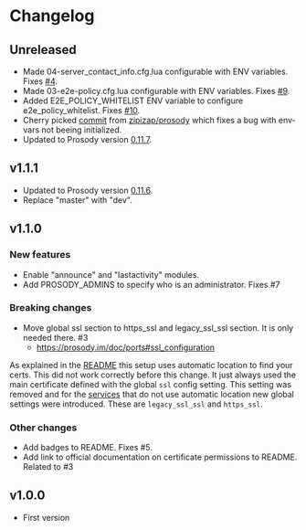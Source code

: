 # Changelog

## Unreleased

* Made 04-server_contact_info.cfg.lua configurable with ENV variables. Fixes [#4](https://github.com/SaraSmiseth/prosody/issues/4).
* Made 03-e2e-policy.cfg.lua configurable with ENV variables. Fixes [#9](https://github.com/SaraSmiseth/prosody/issues/9).
* Added E2E_POLICY_WHITELIST ENV variable to configure e2e_policy_whitelist. Fixes [#10](https://github.com/SaraSmiseth/prosody/issues/10).
* Cherry picked [commit](https://github.com/zipizap/prosody/commit/fa13a990a1b87745ae5f5fe8297cb0669f9e8779) from [zipizap/prosody](https://github.com/zipizap/prosody) which fixes a bug with env-vars not beeing initialized.
* Updated to Prosody version [0.11.7](https://blog.prosody.im/prosody-0.11.7-released/).

## v1.1.1

* Updated to Prosody version [0.11.6](https://blog.prosody.im/prosody-0.11.6-released/).
* Replace "master" with "dev".

## v1.1.0

### New features

* Enable "announce" and "lastactivity" modules.
* Add PROSODY_ADMINS to specify who is an administrator. Fixes #7

### Breaking changes

* Move global ssl section to https_ssl and legacy_ssl_ssl section. It is only needed there. #3
  * <https://prosody.im/doc/ports#ssl_configuration>

As explained in the [README](https://github.com/SaraSmiseth/prosody#ssl-certificates) this setup uses automatic location to find your certs. This did not work correctly before this change. It just always used the main certificate defined with the global `ssl` config setting. This setting was removed and for the [services](https://prosody.im/doc/certificates#service_certificates) that do not use automatic location new global settings were introduced. These are `legacy_ssl_ssl` and `https_ssl`.

### Other changes

* Add badges to README. Fixes #5.
* Add link to official documentation on certificate permissions to README. Related to #3

## v1.0.0

* First version
